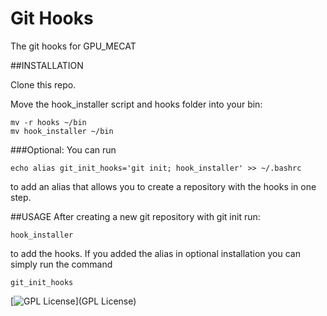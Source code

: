 # Git Hooks
The git hooks for GPU_MECAT  

##INSTALLATION

Clone this repo. 

Move the hook_installer script and hooks folder into your bin:
```
mv -r hooks ~/bin
mv hook_installer ~/bin
```

###Optional:
You can run
```
echo alias git_init_hooks='git init; hook_installer' >> ~/.bashrc
```
to add an alias that allows you to create a repository with the hooks in one
step.

##USAGE
After creating a new git repository with git init run:
```
hook_installer
```
to add the hooks. If you added the alias in optional installation you can
simply run the command
```
git_init_hooks
```

[![GPL License](http://darrienglasser.com/gpl-v3-logo.jpg)](GPL License)
